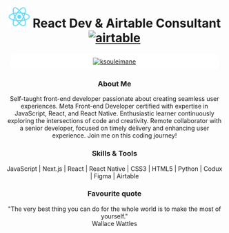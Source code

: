 <h1 align="center">  
  <img src="https://raw.githubusercontent.com/devicons/devicon/master/icons/react/react-original.svg" alt="react" width="50" height="50"/>
  React Dev & Airtable Consultant   
  <a href="https://airtable.com/invite/r/Aoj4KzQP" target="blank" >
    <img src="https://www.vectorlogo.zone/logos/airtable/airtable-icon.svg" alt="airtable" width="50" height="50" />
  </a> 
</h1>

<p align="center"> 
  <div align="center" style="background-color: white; padding: 10px; border-radius: 10px; margin: 10px;">
    <a href="https://twitter.com/ksouleimane" target="blank">
      <img src="https://raw.githubusercontent.com/rahuldkjain/github-profile-readme-generator/master/src/images/icons/Social/twitter.svg" alt="ksouleimane" height="50" width="50" />
    </a>
  </div>
</p>

<h3 align="center">About Me</h3>
<p align="center">
  Self-taught front-end developer passionate about creating seamless user experiences. Meta Front-end Developer certified with expertise in JavaScript, React, and React Native. Enthusiastic learner continuously exploring the intersections of code and creativity. Remote collaborator with a senior developer, focused on timely delivery and enhancing user experience. Join me on this coding journey!
</p>

<h3 align="center">Skills & Tools</h3>
<p align="center"> 
 JavaScript | Next.js | React | React Native | CSS3 | HTML5 | Python | Codux | Figma | Airtable
</p>
</p>

<h3 align="center">Favourite quote</h3>
<p align="center"> 
  "The very best thing you can do for the whole world is to make the most of yourself." <br />Wallace Wattles
</p>
